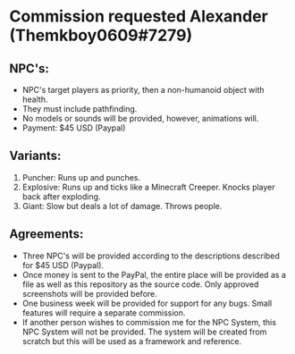 # Commission requested Alexander (Themkboy0609#7279)

## NPC's:
- NPC's target players as priority, then a non-humanoid object with health.
- They must include pathfinding.
- No models or sounds will be provided, however, animations will.
- Payment: $45 USD (Paypal)

## Variants:
1. Puncher: Runs up and punches.
2. Explosive: Runs up and ticks like a Minecraft Creeper.  Knocks player back after exploding.
3. Giant: Slow but deals a lot of damage. Throws people.

## Agreements:
- Three NPC's will be provided according to the descriptions described for $45 USD (Paypal).
- Once money is sent to the PayPal, the entire place will be provided as a file as well as this repository as the source code. Only approved screenshots will be provided before.
- One business week will be provided for support for any bugs. Small features will require a separate commission.
- If another person wishes to commission me for the NPC System, this NPC System will not be provided. The system will be created from scratch but this will be used as a framework and reference.
